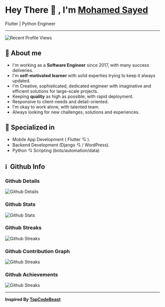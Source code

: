 # Hey There 👋 , I'm [Mohamed Sayed](https://github.com/msayed-net)

Flutter | Python Engineer

---

![Recent Profile Views](https://komarev.com/ghpvc/?username=msayed-net)

## 🧑 About me

- I'm working as a **Software Engineer** since 2017, with many success deliveries.
- I'm **self-motivated learner** with solid experties trying to keep it always updated.
- I'm Creative, sophisticated, dedicated engineer with imaginative and efficient solutions for large-scale projects.
- Keeping **quality** as high as possible, with rapid deployment.
- Responsive to client-needs and detail-oriented.
- I'm okay to work alone, with talented team.
- Always looking for new challenges, solutions and experiences.

## 🥇 Specialized in

- Mobile App Development ( Flutter 💘 ).
- Backend Development (Django 💘 / WordPress).
- Python 💘 Scripting (bots/automation/data)

## ℹ️ &nbsp;Github Info

### Github Details

![Github Details](https://github-profile-summary-cards.vercel.app/api/cards/profile-details?username=msayed-net&theme=github_dark)

### Github Stats

![Github Stats](https://github-readme-stats.vercel.app/api?username=msayed-net&hide_border=true&count_private=true&show_icons=true&theme=radical)

### Github Streaks

![Github Streaks](https://github-readme-streak-stats.herokuapp.com/?user=msayed-net&theme=black-ice&hide_border=true&stroke=0000&background=0D1117&ring=e05397&fire=e05397&currStreakLabel=e05397)

### Github Contribution Graph

![Github Streaks](https://activity-graph.herokuapp.com/graph?username=msayed-net&bg_color=0D1117&color=e05397&line=e05397&point=FFFFFF&hide_border=true&)

### Github Achievements

![Github Streaks](https://github-profile-trophy.vercel.app/?username=msayed-net&margin-w=5&theme=radical)

---

**Inspired By [TopCodeBeast](https://github.com/TopCodeBeast)**
